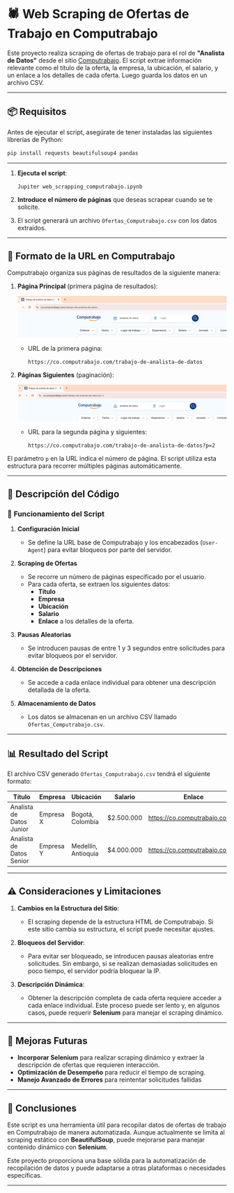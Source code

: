 # 🕷️ Web Scraping de Ofertas de Trabajo en Computrabajo

Este proyecto realiza scraping de ofertas de trabajo para el rol de **"Analista de Datos"** desde el sitio [Computrabajo](https://co.computrabajo.com). El script extrae información relevante como el título de la oferta, la empresa, la ubicación, el salario, y un enlace a los detalles de cada oferta. Luego guarda los datos en un archivo CSV.

---

## 📦 **Requisitos**

Antes de ejecutar el script, asegúrate de tener instaladas las siguientes librerías de Python:

```bash
pip install requests beautifulsoup4 pandas
```

---

1. **Ejecuta el script**:

   ```
   Jupiter web_scrapping_computrabajo.ipynb
   ```

2. **Introduce el número de páginas** que deseas scrapear cuando se te solicite.

3. El script generará un archivo `Ofertas_Computrabajo.csv` con los datos extraídos.

---

## 📝 **Formato de la URL en Computrabajo**

Computrabajo organiza sus páginas de resultados de la siguiente manera:

1. **Página Principal** (primera página de resultados):

   ![Página Principal](url_principal.png)

   - URL de la primera página:
     ```plaintext
     https://co.computrabajo.com/trabajo-de-analista-de-datos
     ```

2. **Páginas Siguientes** (paginación):

   ![Páginas Siguientes](urls_siguientes.png)

   - URL para la segunda página y siguientes:
     ```plaintext
     https://co.computrabajo.com/trabajo-de-analista-de-datos?p=2
     ```

El parámetro `p` en la URL indica el número de página. El script utiliza esta estructura para recorrer múltiples páginas automáticamente.

---

## 📝 **Descripción del Código**

### 📜 **Funcionamiento del Script**

1. **Configuración Inicial**
   - Se define la URL base de Computrabajo y los encabezados (`User-Agent`) para evitar bloqueos por parte del servidor.

2. **Scraping de Ofertas**
   - Se recorre un número de páginas especificado por el usuario.
   - Para cada oferta, se extraen los siguientes datos:
     - **Título**
     - **Empresa**
     - **Ubicación**
     - **Salario**
     - **Enlace** a los detalles de la oferta.

3. **Pausas Aleatorias**
   - Se introducen pausas de entre 1 y 3 segundos entre solicitudes para evitar bloqueos por el servidor.

4. **Obtención de Descripciones**
   - Se accede a cada enlace individual para obtener una descripción detallada de la oferta.

5. **Almacenamiento de Datos**
   - Los datos se almacenan en un archivo CSV llamado `Ofertas_Computrabajo.csv`.

---

## 📊 **Resultado del Script**

El archivo CSV generado `Ofertas_Computrabajo.csv` tendrá el siguiente formato:

| Título                      | Empresa           | Ubicación        | Salario       | Enlace                               | Descripción                   |
|------------------------------|-------------------|------------------|---------------|--------------------------------------|--------------------------------|
| Analista de Datos Junior    | Empresa X         | Bogotá, Colombia | $2.500.000    | https://co.computrabajo.com/...      | Descripción de la oferta...   |
| Analista de Datos Senior    | Empresa Y         | Medellín, Antioquia | $4.000.000 | https://co.computrabajo.com/...      | Descripción de la oferta...   |

---

## ⚠️ **Consideraciones y Limitaciones**

1. **Cambios en la Estructura del Sitio**:
   - El scraping depende de la estructura HTML de Computrabajo. Si este sitio cambia su estructura, el script puede necesitar ajustes.

2. **Bloqueos del Servidor**:
   - Para evitar ser bloqueado, se introducen pausas aleatorias entre solicitudes. Sin embargo, si se realizan demasiadas solicitudes en poco tiempo, el servidor podría bloquear la IP.

3. **Descripción Dinámica**:
   - Obtener la descripción completa de cada oferta requiere acceder a cada enlace individual. Este proceso puede ser lento y, en algunos casos, puede requerir **Selenium** para manejar el scraping dinámico.

---

## 🚀 **Mejoras Futuras**

- **Incorporar Selenium** para realizar scraping dinámico y extraer la descripción de ofertas que requieren interacción.
- **Optimización de Desempeño** para reducir el tiempo de scraping.
- **Manejo Avanzado de Errores** para reintentar solicitudes fallidas

---

## 🏁 **Conclusiones**

Este script es una herramienta útil para recopilar datos de ofertas de trabajo en Computrabajo de manera automatizada. Aunque actualmente se limita al scraping estático con **BeautifulSoup**, puede mejorarse para manejar contenido dinámico con **Selenium**.

Este proyecto proporciona una base sólida para la automatización de recopilación de datos y puede adaptarse a otras plataformas o necesidades específicas.

---

